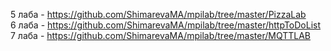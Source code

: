 5 лаба - https://github.com/ShimarevaMA/mpilab/tree/master/PizzaLab  
6 лаба - https://github.com/ShimarevaMA/mpilab/tree/master/httpToDoList  
7 лаба - https://github.com/ShimarevaMA/mpilab/tree/master/MQTTLAB  

